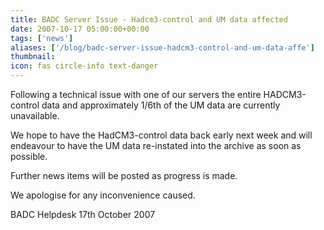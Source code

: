 ```yaml
---
title: BADC Server Issue - Hadcm3-control and UM data affected
date: 2007-10-17 05:00:00+00:00
tags: ['news']
aliases: ['/blog/badc-server-issue-hadcm3-control-and-um-data-affe']
thumbnail: 
icon: fas circle-info text-danger
---
```

 
 

Following a technical issue with one of our servers the entire HADCM3-control data and approximately 1/6th of the UM data are currently unavailable.

We hope to have the HadCM3-control data back early next week and will endeavour to have the UM data re-instated into the archive as soon as possible.

Further news items will be posted as progress is made.

We apologise for any inconvenience caused.

BADC Helpdesk
17th October 2007

